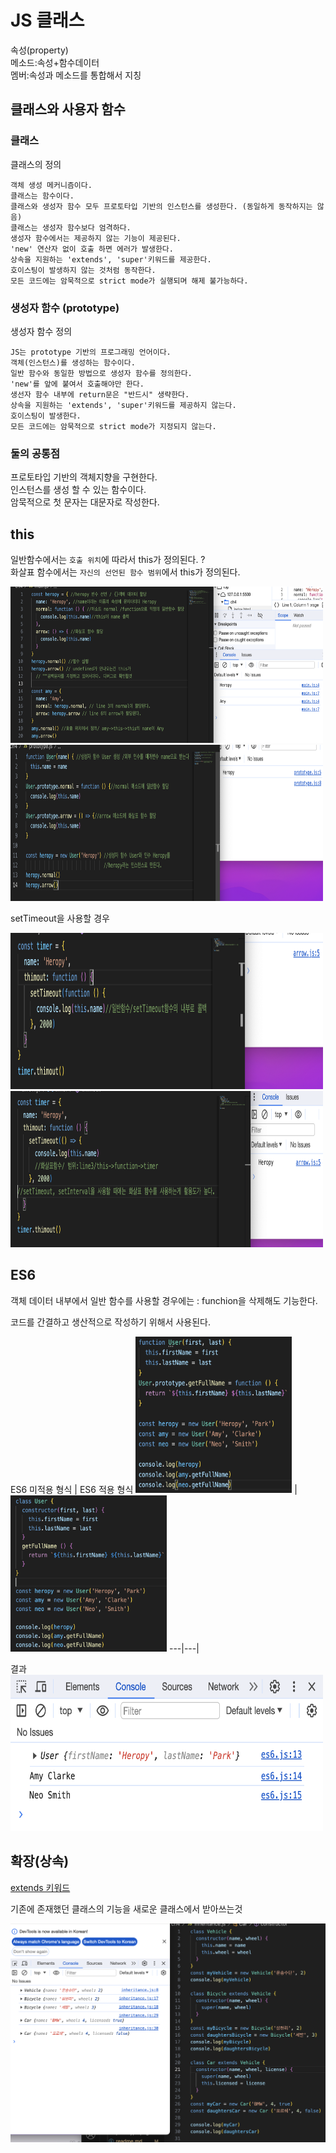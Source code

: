 # JS 클래스

속성(property)  
메소드:속성+함수데이터  
멤버:속성과 메소드를 통합해서 지칭

## 클래스와 사용자 함수

### 클래스

클래스의 정의

```
객체 생성 메커니즘이다.
클래스는 함수이다.
클래스와 생성자 함수 모두 프로토타입 기반의 인스턴스를 생성한다. (동일하게 동작하지는 않음)
클래스는 생성자 함수보다 엄격하다.
생성자 함수에서는 제공하지 않는 기능이 제공된다.
'new' 연산자 없이 호출 하면 에러가 발생한다.
상속을 지원하는 'extends', 'super'키워드를 제공한다.
호이스팅이 발생하지 않는 것처럼 동작한다.
모든 코드에는 암묵적으로 strict mode가 실행되며 해제 불가능하다.
```

### 생성자 함수 (prototype)

생성자 함수 정의

```
JS는 prototype 기반의 프로그래밍 언어이다.
객체(인스턴스)를 생성하는 함수이다.
일반 함수와 동일한 방법으로 생성자 함수를 정의한다.
'new'를 앞에 붙여서 호출해야만 한다.
생선자 함수 내부에 return문은 "반드시" 생략한다.
상속을 지원하는 'extends', 'super'키워드를 제공하지 않는다.
호이스팅이 발생한다.
모든 코드에는 암묵적으로 strict mode가 지정되지 않는다.
```
 
 ### 둘의 공통점

프로토타입 기반의 객체지향을 구현한다.  
인스턴스를 생성 할 수 있는 함수이다.  
암묵적으로 첫 문자는 대문자로 작성한다.

## this

일반함수에서는 `호출 위치`에 따라서 this가 정의된다. ?  
화살표 함수에서는 `자신의 선언된 함수 범위`에서 this가 정의된다.

<img src="./main.png" width="500" height="250">
<img src="./prototype.png" width="500" height="250">

setTimeout을 사용할 경우

<img src="./arrow1.png" width="500" height="250">
<img src="./arrow2.png" width="500" height="250">

## ES6

객체 데이터 내부에서 일반 함수를 사용할 경우에는 : funchion을 삭제해도 기능한다.  

코드를 간결하고 생산적으로 작성하기 위해서 사용된다.  

ES6 미적용 형식 |  ES6 적용 형식
<img src="./es61.png" width="250" height="250"> | <img src="./es62.png" width="250" height="250">
---|---|

결과
<img src="./es63.png" width="500" height="250">

## 확장(상속)

<u>extends 키워드</u>

기존에 존재했던 클래스의 기능을 새로운 클래스에서 받아쓰는것

![확장](./inheritance.png)